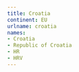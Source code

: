 ```yaml
---
title: Croatia
continent: EU
urlname: croatia
names:
- Croatia
- Republic of Croatia
- HR
- HRV
---
```


